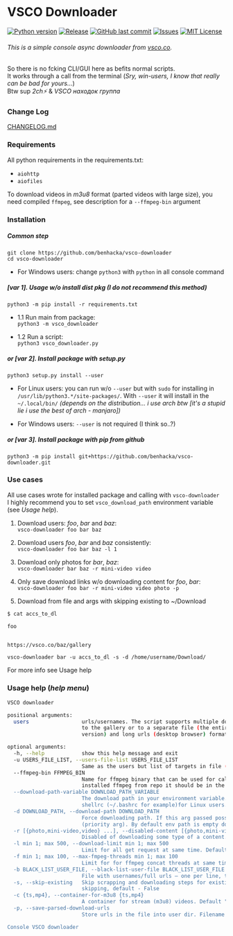 # VSCO Downloader 
[![Python version](https://img.shields.io/badge/python-3.7%20%7C%203.8%20%7C%203.9-blue)]()
[![Release](https://img.shields.io/github/v/release/benhacka/vsco-downloader)]()
[![GitHub last commit](https://img.shields.io/github/last-commit/benhacka/vsco-downloader)]()
[![Issues](https://img.shields.io/github/issues-raw/benhacka/vsco-downloader)]()
[![MIT License](https://img.shields.io/github/license/benhacka/vsco-downloader)](https://github.com/benhacka/vsco-downloader/blob/master/LICENSE)


###### This is a simple console async downloader from [vsco.co](vsco.co).
So there is no fcking CLI/GUI here as befits normal scripts.  
It works through a call from the terminal 
(*Sry, win-users, I know that really can be bad for yours...*)  
Btw sup _2ch⚡_ & _VSCO находок группа_

### Change Log
[CHANGELOG.md](https://github.com/benhacka/vsco-downloader/CHANGELOG.md)

### Requirements
All python requirements in the requirements.txt:
- `aiohttp`
- `aiofiles`  

To download videos in _m3u8_ format (parted videos with large size), you need compiled `ffmpeg`, see description for a `--ffmpeg-bin` argument


### Installation
##### Common step
```
git clone https://github.com/benhacka/vsco-downloader
cd vsco-downloader
```
- For Windows users: change `python3` with `python` in all console command 
##### [var 1]. Usage w/o install dist pkg (_I do not recommend this method_)
```
python3 -m pip install -r requirements.txt
```
- 1.1 Run main from package:  
`python3 -m vsco_downloader`

- 1.2 Run a script:  
`python3 vsco_downloader.py`

##### or [var 2]. Install package with setup.py
```
python3 setup.py install --user
```
- For Linux users: you can run w/o `--user` but with `sudo` for installing in `/usr/lib/python3.*/site-packages/`. 
With `--user` it will install in the `~/.local/bin/` 
_(depends on the distribution... i use arch btw [it's a stupid lie i use the best of arch - manjaro])_

- For Windows users: `--user` is not required (I think so..?)
##### or [var 3]. Install package with pip from github 
```
python3 -m pip install git+https://github.com/benhacka/vsco-downloader.git
```

### Use cases
All use cases wrote for installed package and calling with `vsco-downloader`  
I highly recommend you to set `vsco_download_path` environment variable (see _Usage help_). 

1. Download users: *foo*, *bar* and *baz*:  
`vsco-downloader foo bar baz`
  
2. Download users *foo*, *bar* and *baz* consistently:  
`vsco-downloader foo bar baz -l 1 ` 

3. Download only photos for *bar*, *baz*:  
`vsco-downloader bar baz -r mini-video video`

4. Only save download links w/o downloading content for *foo*, *bar*:  
`vsco-downloader foo bar -r mini-video video photo -p`

5. Download from file and args with skipping existing to ~/Download  
```sh
$ cat accs_to_dl

foo


https://vsco.co/baz/gallery
```
`vsco-downloader bar -u accs_to_dl -s -d /home/username/Download/`

For more info see Usage help

### Usage help (*help menu*)
```sh
VSCO downloader

positional arguments:
  users                 urls/usernames. The script supports multiple download with passing to this argument. Urls can be either
                        to the gallery or to a separate file (the entire profile will be downloaded). Both short (from the mobile
                        version) and long urls (desktop browser) format are supported

optional arguments:
  -h, --help            show this help message and exit
  -u USERS_FILE_LIST, --users-file-list USERS_FILE_LIST
                        Same as the users but list of targets in file (one per line
  --ffmpeg-bin FFMPEG_BIN
                        Name for ffmpeg binary that can be used for calling from terminal. Default "ffmpeg". If you have
                        installed ffmpeg from repo it should be in the /usr/bin/ffmpeg"
  --download-path-variable DOWNLOAD_PATH_VARIABLE
                        The download path in your environment variable. Default "vsco_download_path" It can be an export in the
                        shellrc (~/.bashrc for example)for Linux users. For Win users it is something like system environments.
  -d DOWNLOAD_PATH, --download-path DOWNLOAD_PATH
                        Force downloading path. If this arg passed possible path from --download-path-variable will be reloaded
                        (priority arg). By default env path is empty download path is "." (current dir).
  -r [{photo,mini-video,video} ...], --disabled-content [{photo,mini-video,video} ...]
                        Disabled of downloading some type of a content.Possible types: photo, mini-video, video
  -l min 1; max 500, --download-limit min 1; max 500
                        Limit for all get request at same time. Default 100
  -f min 1; max 100, --max-fmpeg-threads min 1; max 100
                        Limit for for ffmpeg concat threads at same time. Default 10
  -b BLACK_LIST_USER_FILE, --black-list-user-file BLACK_LIST_USER_FILE
                        File with usernames/full urls — one per line, to skip scraping and downloading
  -s, --skip-existing   Skip scrapping and downloading steps for existing users from download folder. Pass the param for
                        skipping, default - False
  -c {ts,mp4}, --container-for-m3u8 {ts,mp4}
                        A container for stream (m3u8) videos. Default "mp4", a possible alternative is "ts".
  -p, --save-parsed-download-urls
                        Store urls in the file into user dir. Filename has saving datetime so this will not overwrite old links.

Console VSCO downloader
```